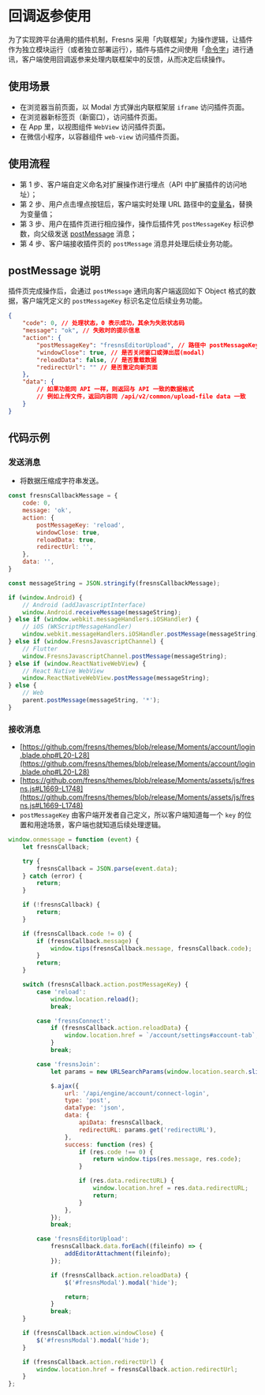 # 回调返参使用

为了实现跨平台通用的插件机制，Fresns 采用「内联框架」为操作逻辑，让插件作为独立模块运行（或者独立部署运行），插件与插件之间使用「[命令字](../../supports/cmd-word/basic.md)」进行通讯，客户端使用回调返参来处理内联框架中的反馈，从而决定后续操作。

## 使用场景

- 在浏览器当前页面，以 Modal 方式弹出内联框架层 `iframe` 访问插件页面。
- 在浏览器新标签页（新窗口），访问插件页面。
- 在 App 里，以视图组件 `WebView` 访问插件页面。
- 在微信小程序，以容器组件 `web-view` 访问插件页面。

## 使用流程

- 第 1 步、客户端自定义命名对扩展操作进行埋点（API 中扩展插件的访问地址）；
- 第 2 步、用户点击埋点按钮后，客户端实时处理 URL 路径中的[变量名](variables.md)，替换为变量值；
- 第 3 步、用户在插件页进行相应操作，操作后插件凭 `postMessageKey` 标识参数，向父级发送 [postMessage](https://developer.mozilla.org/zh-CN/docs/Web/API/Window/postMessage) 消息；
- 第 4 步、客户端接收插件页的 `postMessage` 消息并处理后续业务功能。

## postMessage 说明

插件页完成操作后，会通过 `postMessage` 通讯向客户端返回如下 Object 格式的数据，客户端凭定义的 `postMessageKey` 标识名定位后续业务功能。

```json
{
    "code": 0, // 处理状态，0 表示成功，其余为失败状态码
    "message": "ok", // 失败时的提示信息
    "action": {
        "postMessageKey": "fresnsEditorUpload", // 路径中 postMessageKey 变量值
        "windowClose": true, // 是否关闭窗口或弹出层(modal)
        "reloadData": false, // 是否重载数据
        "redirectUrl": "" // 是否重定向新页面
    },
    "data": {
        // 如果功能同 API 一样，则返回与 API 一致的数据格式
        // 例如上传文件，返回内容同 /api/v2/common/upload-file data 一致
    }
}
```

## 代码示例

### 发送消息

- 将数据压缩成字符串发送。

```js
const fresnsCallbackMessage = {
    code: 0,
    message: 'ok',
    action: {
        postMessageKey: 'reload',
        windowClose: true,
        reloadData: true,
        redirectUrl: '',
    },
    data: '',
}

const messageString = JSON.stringify(fresnsCallbackMessage);

if (window.Android) {
    // Android (addJavascriptInterface)
    window.Android.receiveMessage(messageString);
} else if (window.webkit.messageHandlers.iOSHandler) {
    // iOS (WKScriptMessageHandler)
    window.webkit.messageHandlers.iOSHandler.postMessage(messageString);
} else if (window.FresnsJavascriptChannel) {
    // Flutter
    window.FresnsJavascriptChannel.postMessage(messageString);
} else if (window.ReactNativeWebView) {
    // React Native WebView
    window.ReactNativeWebView.postMessage(messageString);
} else {
    // Web
    parent.postMessage(messageString, '*');
}
```

### 接收消息

- [https://github.com/fresns/themes/blob/release/Moments/account/login.blade.php#L20-L28](https://github.com/fresns/themes/blob/release/Moments/account/login.blade.php#L20-L28)
- [https://github.com/fresns/themes/blob/release/Moments/assets/js/fresns.js#L1669-L1748](https://github.com/fresns/themes/blob/release/Moments/assets/js/fresns.js#L1669-L1748)
- `postMessageKey` 由客户端开发者自己定义，所以客户端知道每一个 `key` 的位置和用途场景，客户端也就知道后续处理逻辑。

```js
window.onmessage = function (event) {
    let fresnsCallback;

    try {
        fresnsCallback = JSON.parse(event.data);
    } catch (error) {
        return;
    }

    if (!fresnsCallback) {
        return;
    }

    if (fresnsCallback.code != 0) {
        if (fresnsCallback.message) {
            window.tips(fresnsCallback.message, fresnsCallback.code);
        }
        return;
    }

    switch (fresnsCallback.action.postMessageKey) {
        case 'reload':
            window.location.reload();
            break;

        case 'fresnsConnect':
            if (fresnsCallback.action.reloadData) {
                window.location.href = `/account/settings#account-tab`;
            }
            break;

        case 'fresnsJoin':
            let params = new URLSearchParams(window.location.search.slice(1));

            $.ajax({
                url: '/api/engine/account/connect-login',
                type: 'post',
                dataType: 'json',
                data: {
                    apiData: fresnsCallback,
                    redirectURL: params.get('redirectURL'),
                },
                success: function (res) {
                    if (res.code !== 0) {
                        return window.tips(res.message, res.code);
                    }

                    if (res.data.redirectURL) {
                        window.location.href = res.data.redirectURL;
                        return;
                    }
                },
            });
            break;

        case 'fresnsEditorUpload':
            fresnsCallback.data.forEach((fileinfo) => {
                addEditorAttachment(fileinfo);
            });

            if (fresnsCallback.action.reloadData) {
                $('#fresnsModal').modal('hide');

                return;
            }
            break;
    }

    if (fresnsCallback.action.windowClose) {
        $('#fresnsModal').modal('hide');
    }

    if (fresnsCallback.action.redirectUrl) {
        window.location.href = fresnsCallback.action.redirectUrl;
    }
};
```

